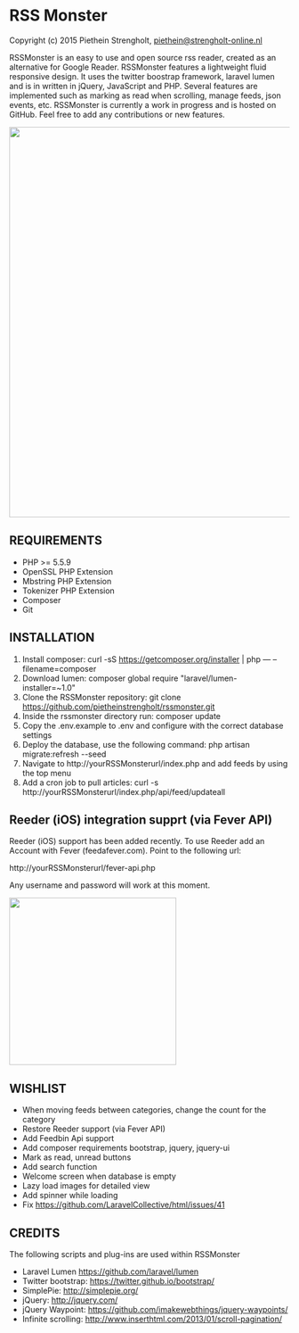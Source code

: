 RSS Monster
=======

Copyright (c) 2015 Piethein Strengholt, piethein@strengholt-online.nl

RSSMonster is an easy to use and open source rss reader, created as an alternative for Google Reader.
RSSMonster features a lightweight fluid responsive design. It uses the twitter boostrap framework, laravel 
lumen and is in written in jQuery, JavaScript and PHP. Several features are implemented such as 
marking as read when scrolling, manage feeds, json events, etc.
RSSMonster is currently a work in progress and is hosted on GitHub. 
Feel free to add any contributions or new features.

<img src="http://www.strengholt-online.nl/wp-content/uploads/2015/rssmonster.png" width="700px">

REQUIREMENTS
------------

* PHP >= 5.5.9
* OpenSSL PHP Extension
* Mbstring PHP Extension
* Tokenizer PHP Extension
* Composer
* Git

INSTALLATION
------------

1. Install composer: curl -sS https://getcomposer.org/installer | php — –filename=composer
2. Download lumen: composer global require "laravel/lumen-installer=~1.0"
3. Clone the RSSMonster repository: git clone https://github.com/pietheinstrengholt/rssmonster.git
4. Inside the rssmonster directory run: composer update
5. Copy the .env.example to .env and configure with the correct database settings
6. Deploy the database, use the following command: php artisan migrate:refresh --seed
7. Navigate to http://yourRSSMonsterurl/index.php and add feeds by using the top menu
8. Add a cron job to pull articles: curl -s http://yourRSSMonsterurl/index.php/api/feed/updateall

Reeder (iOS) integration supprt (via Fever API)
----

Reeder (iOS) support has been added recently. To use Reeder add an Account with Fever (feedafever.com). Point to the following url:

http://yourRSSMonsterurl/fever-api.php

Any username and password will work at this moment.

<img src="http://phppaper.strengholt-online.nl/wp-content/uploads/fever.png" width="300px">


WISHLIST
----

* When moving feeds between categories, change the count for the category
* Restore Reeder support (via Fever API)
* Add Feedbin Api support
* Add composer requirements bootstrap, jquery, jquery-ui
* Mark as read, unread buttons
* Add search function
* Welcome screen when database is empty
* Lazy load images for detailed view
* Add spinner while loading
* Fix https://github.com/LaravelCollective/html/issues/41

CREDITS
-------

The following scripts and plug-ins are used within RSSMonster

* Laravel Lumen https://github.com/laravel/lumen
* Twitter bootstrap: https://twitter.github.io/bootstrap/
* SimplePie: http://simplepie.org/
* jQuery: http://jquery.com/
* jQuery Waypoint: https://github.com/imakewebthings/jquery-waypoints/
* Infinite scrolling: http://www.inserthtml.com/2013/01/scroll-pagination/

